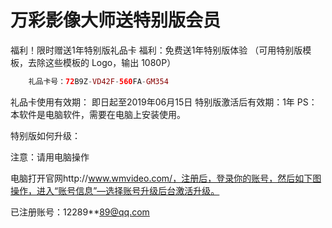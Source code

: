  # 万彩影像大师送特别版会员
福利！限时赠送1年特别版礼品卡
福利：免费送1年特别版体验 （可用特别版模板，去除这些模板的 Logo，输出 1080P）

```php
    礼品卡号：72B9Z-VD42F-560FA-GM354
```
    
礼品卡使用有效期： 即日起至2019年06月15日
特别版激活后有效期：1年
PS：本软件是电脑软件，需要在电脑上安装使用。

特别版如何升级：

注意：请用电脑操作

电脑打开官网http://www.wmvideo.com/，注册后，登录你的账号，然后如下图操作，进入“账号信息”—选择账号升级后台激活升级。 

已注册账号：12289**89@qq.com

